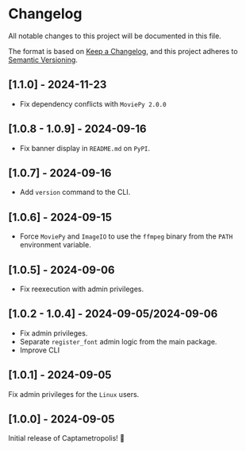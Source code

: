 # Changelog

All notable changes to this project will be documented in this file.

The format is based on [Keep a Changelog](https://keepachangelog.com/en/1.1.0/),
and this project adheres to [Semantic Versioning](https://semver.org/spec/v2.0.0.html).

## [1.1.0] - 2024-11-23

- Fix dependency conflicts with `MoviePy 2.0.0`

## [1.0.8 - 1.0.9] - 2024-09-16

- Fix banner display in `README.md` on `PyPI`.

## [1.0.7] - 2024-09-16

- Add `version` command to the CLI.

## [1.0.6] - 2024-09-15

- Force `MoviePy` and `ImageIO` to use the `ffmpeg` binary from the `PATH` environment variable.

## [1.0.5] - 2024-09-06

- Fix reexecution with admin privileges.

## [1.0.2 - 1.0.4] - 2024-09-05/2024-09-06

- Fix admin privileges.
- Separate `register_font` admin logic from the main package.
- Improve CLI

## [1.0.1] - 2024-09-05

Fix admin privileges for the `Linux` users.

## [1.0.0] - 2024-09-05

Initial release of Captametropolis! 🎉